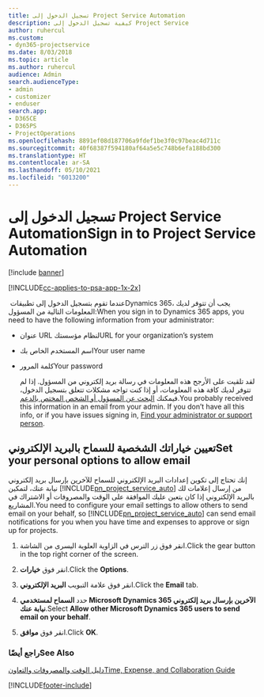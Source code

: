 ```yaml
---
title: تسجيل الدخول إلى Project Service Automation
description: كيفية تسجيل الدخول إلى Project Service
author: ruhercul
ms.custom:
- dyn365-projectservice
ms.date: 8/03/2018
ms.topic: article
ms.author: ruhercul
audience: Admin
search.audienceType:
- admin
- customizer
- enduser
search.app:
- D365CE
- D365PS
- ProjectOperations
ms.openlocfilehash: 8891ef08d187706a9fdef1be3f0c97beac4d711c
ms.sourcegitcommit: 40f68387f594180af64a5e5c748b6efa188bd300
ms.translationtype: HT
ms.contentlocale: ar-SA
ms.lasthandoff: 05/10/2021
ms.locfileid: "6013200"
---
```

# <a name="sign-in-to-project-service-automation"></a><span data-ttu-id="cfb27-103">تسجيل الدخول إلى Project Service Automation</span><span class="sxs-lookup"><span data-stu-id="cfb27-103">Sign in to Project Service Automation</span></span>

[!include [banner](../includes/psa-now-project-operations.md)]

[!INCLUDE[cc-applies-to-psa-app-1x-2x](../includes/cc-applies-to-psa-app-1x-2x.md)]

<span data-ttu-id="cfb27-104">عندما تقوم بتسجيل الدخول إلى تطبيقات ‏Dynamics 365، يجب أن تتوفر لديك المعلومات التالية من المسؤول:</span><span class="sxs-lookup"><span data-stu-id="cfb27-104">When you sign in to Dynamics 365 apps, you need to have the following information from your administrator:</span></span>  
  
- <span data-ttu-id="cfb27-105">عنوان URL لنظام مؤسستك</span><span class="sxs-lookup"><span data-stu-id="cfb27-105">URL for your organization’s system</span></span>  
  
- <span data-ttu-id="cfb27-106">اسم المستخدم الخاص بك</span><span class="sxs-lookup"><span data-stu-id="cfb27-106">Your user name</span></span>  
  
- <span data-ttu-id="cfb27-107">كلمة المرور</span><span class="sxs-lookup"><span data-stu-id="cfb27-107">Your password</span></span>  
  
  <span data-ttu-id="cfb27-108">لقد تلقيت على الأرجح هذه المعلومات في رسالة بريد إلكتروني من المسؤول. إذا لم تتوفر لديك كافة هذه المعلومات، أو إذا كنت تواجه مشكلات تتعلق بتسجيل الدخول، فيمكنك [البحث عن المسؤول أو الشخص المختص بالدعم](/dynamics365/customerengagement/on-premises/basics/find-administrator-support).</span><span class="sxs-lookup"><span data-stu-id="cfb27-108">You probably received this information in an email from your admin. If you don’t have all this info, or if you have issues signing in, [Find your administrator or support person](/dynamics365/customerengagement/on-premises/basics/find-administrator-support).</span></span>  
  
## <a name="set-your-personal-options-to-allow-email"></a><span data-ttu-id="cfb27-109">تعيين خياراتك الشخصية للسماح بالبريد الإلكتروني</span><span class="sxs-lookup"><span data-stu-id="cfb27-109">Set your personal options to allow email</span></span>  
 <span data-ttu-id="cfb27-110">إنك تحتاج إلى تكوين إعدادات البريد الإلكتروني للسماح للآخرين بإرسال بريد إلكتروني نيابة عنك، لتمكين [!INCLUDE[pn_project_service_auto](../includes/pn-project-service-auto.md)] من إرسال إعلامات لك بالبريد الإلكتروني إذا كان يتعين عليك الموافقة على الوقت والمصروفات أو الاشتراك في المشاريع.</span><span class="sxs-lookup"><span data-stu-id="cfb27-110">You need to configure your email settings to allow others to send email on your behalf, so [!INCLUDE[pn_project_service_auto](../includes/pn-project-service-auto.md)] can send email notifications for you when you have time and expenses to approve or sign up for projects.</span></span>  
  
1.  <span data-ttu-id="cfb27-111">انقر فوق زر الترس في الزاوية العلوية اليسرى من الشاشة.</span><span class="sxs-lookup"><span data-stu-id="cfb27-111">Click the gear button in the top right corner of the screen.</span></span>  
  
2.  <span data-ttu-id="cfb27-112">انقر فوق **خيارات**.</span><span class="sxs-lookup"><span data-stu-id="cfb27-112">Click the **Options**.</span></span>  
  
3.  <span data-ttu-id="cfb27-113">انقر فوق علامة التبويب **البريد الإلكتروني**.</span><span class="sxs-lookup"><span data-stu-id="cfb27-113">Click the **Email** tab.</span></span>  
  
4.  <span data-ttu-id="cfb27-114">حدد **السماح لمستخدمي Microsoft Dynamics 365 الآخرين بإرسال بريد إلكتروني نيابة عنك**.</span><span class="sxs-lookup"><span data-stu-id="cfb27-114">Select **Allow other Microsoft Dynamics 365 users to send email on your behalf**.</span></span>  
  
5.  <span data-ttu-id="cfb27-115">انقر فوق **موافق**.</span><span class="sxs-lookup"><span data-stu-id="cfb27-115">Click **OK**.</span></span>  
  
### <a name="see-also"></a><span data-ttu-id="cfb27-116">راجع أيضًا</span><span class="sxs-lookup"><span data-stu-id="cfb27-116">See Also</span></span>  
 [<span data-ttu-id="cfb27-117">دليل الوقت والمصروفات والتعاون</span><span class="sxs-lookup"><span data-stu-id="cfb27-117">Time, Expense, and Collaboration Guide</span></span>](../psa/time-expense-collaboration-guide.md)


[!INCLUDE[footer-include](../includes/footer-banner.md)]